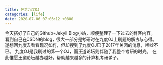 ```yaml
---
title: 怀念九度OJ
categories: [life]
date: 2020-07-06 07:03:12 +0800
---
```


今天搭好了自己的Github+Jekyll Blog小站，顺便整理了一下过去的博客内容。
看到自己在CSDN的blog，很大一部分是考研时在九度OJ上刷题的解法与心得。
遂想回九度去看看现况如何，但却搜到了九度OJ已于2017年关闭的消息，唏嘘不已。
九度OJ是我刷过的第一个OJ，而王道论坛则伴随了我整个考研的时光。
在此惟愿王道论坛越办越好，帮助越来越多的计算机考研学子。
